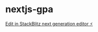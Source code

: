 # nextjs-gpa

[Edit in StackBlitz next generation editor ⚡️](https://stackblitz.com/~/github.com/Gardo32/nextjs-gpa)